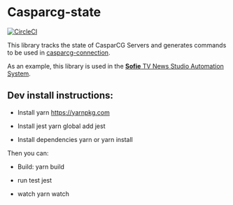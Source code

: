 # Casparcg-state
[![CircleCI](https://circleci.com/gh/SuperFlyTV/casparcg-state.svg?style=svg)](https://circleci.com/gh/SuperFlyTV/casparcg-state)

This library tracks the state of CasparCG Servers and generates commands to be used in [casparcg-connection](https://github.com/SuperFlyTV/casparcg-connection). 

As an example, this library is used in the [**Sofie** TV News Studio Automation System](https://github.com/nrkno/Sofie-TV-automation/).

## Dev install instructions:

* Install yarn
	https://yarnpkg.com

* Install jest
	yarn global add jest

* Install dependencies
	yarn
	or
	yarn install

Then you can:

* Build:
	yarn build

* run test
	jest

* watch
	yarn watch
